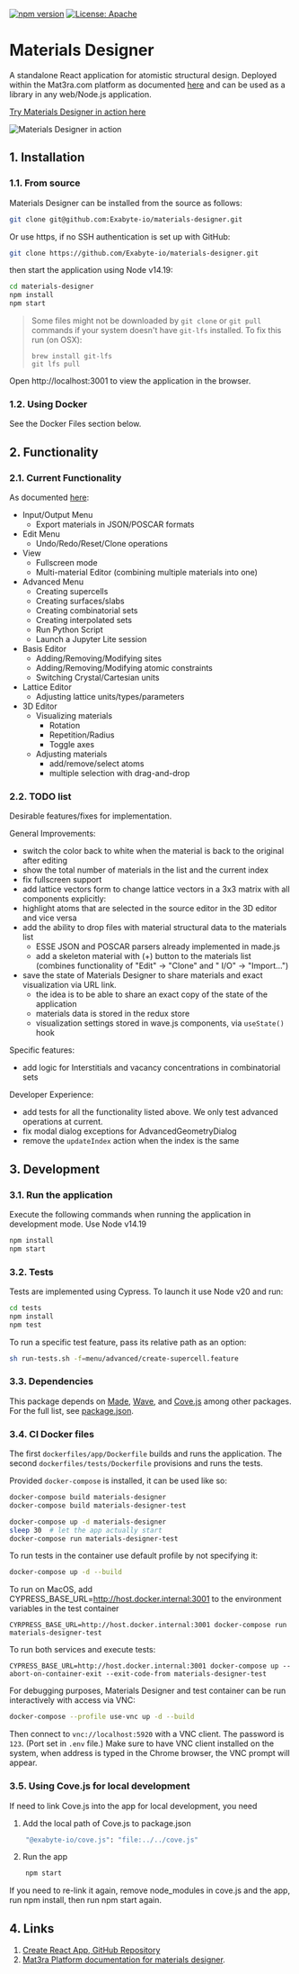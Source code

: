 [![npm version](https://badge.fury.io/js/%40exabyte-io%2Fmaterials-designer.svg)](https://badge.fury.io/js/%40exabyte-io%2Fmaterials-designer)
[![License: Apache](https://img.shields.io/badge/License-Apache-blue.svg)](https://www.apache.org/licenses/LICENSE-2.0)

# Materials Designer

A standalone React application for atomistic structural design. Deployed within the Mat3ra.com platform as
documented [here](https://docs.mat3ra.com/materials-designer/overview/) and can be used as a library in any web/Node.js
application.

[Try Materials Designer in action here](https://mat3ra-materials-designer.netlify.app/)

![Materials Designer in action](https://i.imgur.com/f7NvNNl.png)

## 1. Installation

### 1.1. From source

Materials Designer can be installed from the source as follows:

```bash
git clone git@github.com:Exabyte-io/materials-designer.git
```

Or use https, if no SSH authentication is set up with GitHub:

```bash
git clone https://github.com/Exabyte-io/materials-designer.git
```

then start the application using Node v14.19:

```bash
cd materials-designer
npm install
npm start
```

> Some files might not be downloaded by `git clone` or `git pull` commands if your system doesn't have `git-lfs`
> installed.
> To fix this run (on OSX):
> ```
> brew install git-lfs
> git lfs pull
> ```

Open http://localhost:3001 to view the application in the browser.

### 1.2. Using Docker

See the Docker Files section below.

## 2. Functionality

### 2.1. Current Functionality

As documented [here](https://docs.mat3ra.com/materials-designer/overview/):

- Input/Output Menu
    - Export materials in JSON/POSCAR formats
- Edit Menu
    - Undo/Redo/Reset/Clone operations
- View
    - Fullscreen mode
    - Multi-material Editor (combining multiple materials into one)
- Advanced Menu
    - Creating supercells
    - Creating surfaces/slabs
    - Creating combinatorial sets
    - Creating interpolated sets
    - Run Python Script
    - Launch a Jupyter Lite session
- Basis Editor
    - Adding/Removing/Modifying sites
    - Adding/Removing/Modifying atomic constraints
    - Switching Crystal/Cartesian units
- Lattice Editor
    - Adjusting lattice units/types/parameters
- 3D Editor
    - Visualizing materials
        - Rotation
        - Repetition/Radius
        - Toggle axes
    - Adjusting materials
        - add/remove/select atoms
        - multiple selection with drag-and-drop

### 2.2. TODO list

Desirable features/fixes for implementation.

General Improvements:

- switch the color back to white when the material is back to the original after editing
- show the total number of materials in the list and the current index
- fix fullscreen support
- add lattice vectors form to change lattice vectors in a 3x3 matrix with all components explicitly:
- highlight atoms that are selected in the source editor in the 3D editor and vice versa
- add the ability to drop files with material structural data to the materials list
    - ESSE JSON and POSCAR parsers already implemented in made.js
    - add a skeleton material with (+) button to the materials list (combines functionality of "Edit" -> "Clone" and "
      I/O" -> "Import...")
- save the state of Materials Designer to share materials and exact visualization via URL link.
    - the idea is to be able to share an exact copy of the state of the application
    - materials data is stored in the redux store
    - visualization settings stored in wave.js components, via `useState()` hook

Specific features:

- add logic for Interstitials and vacancy concentrations in combinatorial sets

Developer Experience:

- add tests for all the functionality listed above. We only test advanced operations at current.
- fix modal dialog exceptions for AdvancedGeometryDialog
- remove the `updateIndex` action when the index is the same

## 3. Development

### 3.1. Run the application

Execute the following commands when running the application in development mode. Use Node v14.19

```bash
npm install
npm start
```

### 3.2. Tests

Tests are implemented using Cypress. To launch it use Node v20 and run:

```bash
cd tests
npm install
npm test
```

To run a specific test feature, pass its relative path as an option:

```bash
sh run-tests.sh -f=menu/advanced/create-supercell.feature
```

### 3.3. Dependencies

This package depends on [Made](https://github.com/mat3ra/made), [Wave](https://github.com/Exabyte-io/wave.js),
and [Cove.js](https://github.com/Exabyte-io/cove.js) among other packages. For the full list,
see [package.json](package.json).

### 3.4. CI Docker files

The first `dockerfiles/app/Dockerfile` builds and runs the application. The second `dockerfiles/tests/Dockerfile` provisions and runs the tests. 

Provided `docker-compose` is installed, it can be used like so:

```bash
docker-compose build materials-designer
docker-compose build materials-designer-test

docker-compose up -d materials-designer
sleep 30  # let the app actually start
docker-compose run materials-designer-test
```

To run tests in the container use default profile by not specifying it:

```bash
docker-compose up -d --build
```

To run on MacOS, add CYPRESS_BASE_URL=http://host.docker.internal:3001 to the environment variables in the test container

```
CYRPRESS_BASE_URL=http://host.docker.internal:3001 docker-compose run materials-designer-test
```

To run both services and execute tests:

```
CYPRESS_BASE_URL=http://host.docker.internal:3001 docker-compose up --abort-on-container-exit --exit-code-from materials-designer-test
```

For debugging purposes, Materials Designer and test container can be run interactively with access via VNC:

```bash
docker-compose --profile use-vnc up -d --build
```

Then connect to `vnc://localhost:5920` with a VNC client. The password is `123`. (Port set in `.env` file.)
Make sure to have VNC client installed on the system, when address is typed in the Chrome browser, the VNC prompt will
appear.

### 3.5. Using Cove.js for local development

If need to link Cove.js into the app for local development, you need

1. Add the local path of Cove.js to package.json

```bash
    "@exabyte-io/cove.js": "file:../../cove.js"
```

2. Run the app

```bash
    npm start
```

If you need to re-link it again, remove node_modules in cove.js and the app, run npm install, then run npm start again.

## 4. Links

1. [Create React App, GitHub Repository](https://github.com/facebook/create-react-app)
2. [Mat3ra Platform documentation for materials designer](https://docs.mat3ra.com/materials-designer/overview/).
